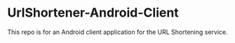 UrlShortener-Android-Client
===========================

This repo is for an Android client application for the URL Shortening service. 